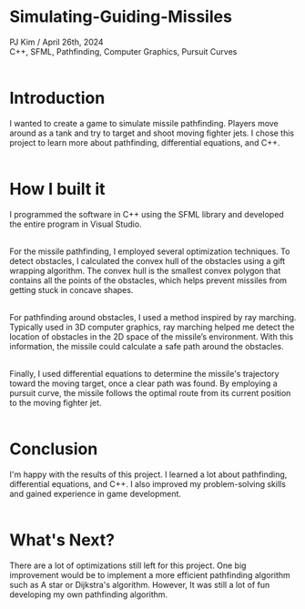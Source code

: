 # Simulating-Guiding-Missiles
PJ Kim / April 26th, 2024<br>
C++, SFML, Pathfinding, Computer Graphics, Pursuit Curves<br><br>

<h1>Introduction</h1>
I wanted to create a game to simulate missile pathfinding. Players move around as a tank and try to target and shoot moving fighter jets. I chose this project to learn more about pathfinding, differential equations, and C++.<br><br>

<h1>How I built it</h1>
I programmed the software in C++ using the SFML library and developed the entire program in Visual Studio.<br><br>

For the missile pathfinding, I employed several optimization techniques. To detect obstacles, I calculated the convex hull of the obstacles using a gift wrapping algorithm. The convex hull is the smallest convex polygon that contains all the points of the obstacles, which helps prevent missiles from getting stuck in concave shapes.<br><br>

For pathfinding around obstacles, I used a method inspired by ray marching. Typically used in 3D computer graphics, ray marching helped me detect the location of obstacles in the 2D space of the missile’s environment. With this information, the missile could calculate a safe path around the obstacles.<br><br>

Finally, I used differential equations to determine the missile's trajectory toward the moving target, once a clear path was found. By employing a pursuit curve, the missile follows the optimal route from its current position to the moving fighter jet.<br><br>

<h1>Conclusion</h1>
I'm happy with the results of this project. I learned a lot about pathfinding, differential equations, and C++. I also improved my problem-solving skills and gained experience in game development.<br><br>

<h1>What's Next?</h1>
There are a lot of optimizations still left for this project. One big improvement would be to implement a more efficient pathfinding algorithm such as A star or Dijkstra's algorithm. However, It was still a lot of fun developing my own pathfinding algorithm.
